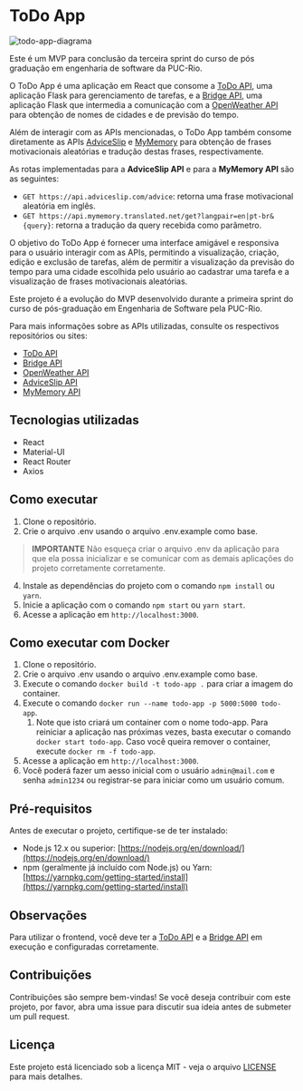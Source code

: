 # ToDo App
![todo-app-diagrama](https://github.com/BrunoBasstos/mvp3-app-todo/assets/5402439/5dbce2ab-44c1-40ba-9b06-e311e0c5cdc2)

Este é um MVP para conclusão da terceira sprint do curso de pós graduação em engenharia de software da PUC-Rio.

O ToDo App é uma aplicação em React que consome a [ToDo API](https://github.com/BrunoBasstos/mvp3-api-todo), uma
aplicação Flask para gerenciamento de tarefas, e a
[Bridge API](https://github.com/BrunoBasstos/mvp3-api-bridge), uma aplicação Flask que intermedia a comunicação com
a [OpenWeather API](http://openweathermap.org) para
obtenção de nomes de cidades e de previsão do tempo.

Além de interagir com as APIs mencionadas, o ToDo App também consome diretamente as
APIs [AdviceSlip](https://api.adviceslip.com/) e [MyMemory](https://mymemory.translated.net/doc/spec.php) para obtenção
de frases motivacionais aleatórias e tradução destas frases, respectivamente.

As rotas implementadas para a **AdviceSlip API** e para a **MyMemory API** são as seguintes:

- `GET https://api.adviceslip.com/advice`: retorna uma frase motivacional aleatória em inglês.
- `GET https://api.mymemory.translated.net/get?langpair=en|pt-br&{query}`: retorna a tradução da query
  recebida como parâmetro.

O objetivo do ToDo App é fornecer uma interface amigável e responsiva para o usuário interagir com as APIs, permitindo a
visualização, criação, edição e exclusão de tarefas, além de permitir a visualização da previsão do tempo para uma
cidade escolhida pelo usuário ao
cadastrar uma tarefa e a visualização de frases motivacionais aleatórias.

Este projeto é a evolução do MVP desenvolvido durante a primeira sprint do curso de pós-graduação em Engenharia de
Software pela PUC-Rio.

Para mais informações sobre as APIs utilizadas, consulte os respectivos repositórios ou sites:

- [ToDo API](https://github.com/BrunoBasstos/mvp3-api-todo)
- [Bridge API](https://github.com/BrunoBasstos/mvp3-api-bridge)
- [OpenWeather API](http://openweathermap.org/api)
- [AdviceSlip API](https://api.adviceslip.com/)
- [MyMemory API](https://mymemory.translated.net/doc/spec.php)

## Tecnologias utilizadas

- React
- Material-UI
- React Router
- Axios

## Como executar

1. Clone o repositório.
2. Crie o arquivo .env usando o arquivo .env.example como base.
> **IMPORTANTE** Não esqueça criar o arquivo .env da aplicação para que ela possa inicializar e se comunicar com as demais aplicações do projeto corretamente corretamente.
4. Instale as dependências do projeto com o comando `npm install` ou `yarn`.
5. Inicie a aplicação com o comando `npm start` ou `yarn start`.
6. Acesse a aplicação em `http://localhost:3000`.

## Como executar com Docker

1. Clone o repositório.
2. Crie o arquivo .env usando o arquivo .env.example como base.
3. Execute o comando `docker build -t todo-app .` para criar a imagem do container.
4. Execute o comando `docker run --name todo-app -p 5000:5000 todo-app`.
    1. Note que isto criará um container com o nome todo-app. Para reiniciar a aplicação nas próximas vezes, basta
       executar o comando `docker start todo-app`. Caso você queira remover o container,
       execute `docker rm -f todo-app`.
5. Acesse a aplicação em `http://localhost:3000`.
6. Você poderá fazer um aesso inicial com o usuário `admin@mail.com` e senha `admin1234` ou registrar-se para iniciar
   como um usuário comum.

## Pré-requisitos

Antes de executar o projeto, certifique-se de ter instalado:

- Node.js 12.x ou superior: [https://nodejs.org/en/download/](https://nodejs.org/en/download/)
- npm (geralmente já incluído com Node.js) ou
  Yarn: [https://yarnpkg.com/getting-started/install](https://yarnpkg.com/getting-started/install)

## Observações

Para utilizar o frontend, você deve ter a [ToDo API](https://github.com/BrunoBasstos/mvp3-api-todo) e
a [Bridge API](https://github.com/BrunoBasstos/mvp3-api-bridge) em execução e configuradas corretamente.

## Contribuições

Contribuições são sempre bem-vindas! Se você deseja contribuir com este projeto, por favor, abra uma issue para discutir
sua ideia antes de submeter um pull request.

## Licença

Este projeto está licenciado sob a licença MIT - veja o arquivo [LICENSE](LICENSE) para mais detalhes.
